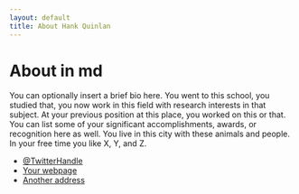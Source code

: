 ```yaml
---
layout: default
title: About Hank Quinlan
---
```


# About in md

You can optionally insert a brief bio here. You went to this school, you studied that, you now work in this field with research interests in that subject. At your previous position at this place, you worked on this or that. You can list some of your significant accomplishments, awards, or recognition here as well. You live in this city with these animals and people. In your free time you like X, Y, and Z.


- [@TwitterHandle](#)
- [Your webpage](#)
- [Another address](#)